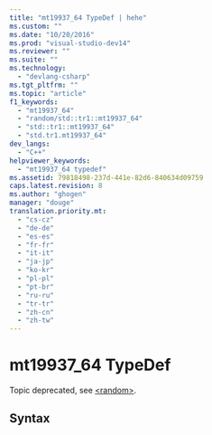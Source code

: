 ```yaml
---
title: "mt19937_64 TypeDef | hehe"
ms.custom: ""
ms.date: "10/20/2016"
ms.prod: "visual-studio-dev14"
ms.reviewer: ""
ms.suite: ""
ms.technology: 
  - "devlang-csharp"
ms.tgt_pltfrm: ""
ms.topic: "article"
f1_keywords: 
  - "mt19937_64"
  - "random/std::tr1::mt19937_64"
  - "std::tr1::mt19937_64"
  - "std.tr1.mt19937_64"
dev_langs: 
  - "C++"
helpviewer_keywords: 
  - "mt19937_64 typedef"
ms.assetid: 79818498-237d-441e-82d6-840634d09759
caps.latest.revision: 8
ms.author: "ghogen"
manager: "douge"
translation.priority.mt: 
  - "cs-cz"
  - "de-de"
  - "es-es"
  - "fr-fr"
  - "it-it"
  - "ja-jp"
  - "ko-kr"
  - "pl-pl"
  - "pt-br"
  - "ru-ru"
  - "tr-tr"
  - "zh-cn"
  - "zh-tw"
---
```

# mt19937_64 TypeDef
Topic deprecated, see [\<random>](../Topic/%3Crandom%3E.md).  
  
## Syntax
